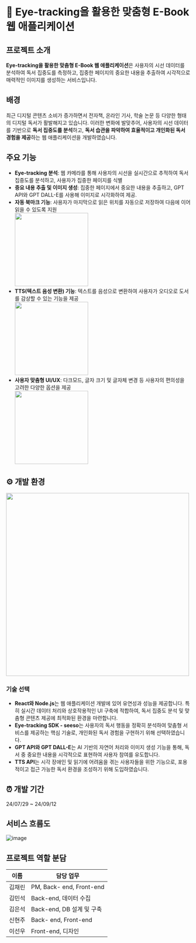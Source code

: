 #  📖 Eye-tracking을 활용한 맞춤형 E-Book 웹 애플리케이션
## 프로젝트 소개
**Eye-tracking을 활용한 맞춤형 E-Book 웹 애플리케이션**은 사용자의 시선 데이터를 분석하여 독서 집중도를 측정하고, 집중한 페이지의 중요한 내용을 추출하여 시각적으로 매력적인 이미지를 생성하는 서비스입니다. 

## 배경
최근 디지털 콘텐츠 소비가 증가하면서 전자책, 온라인 기사, 학술 논문 등 다양한 형태의 디지털 독서가 활발해지고 있습니다. 이러한 변화에 발맞추어,
사용자의 시선 데이터를 기반으로 **독서 집중도를 분석**하고, **독서 습관을 파악하여 효율적이고 개인화된 독서 경험을 제공**하는 웹 애플리케이션을 개발하였습니다.

## 주요 기능
- **Eye-tracking 분석**: 웹 카메라를 통해 사용자의 시선을 실시간으로 추적하여 독서 집중도를 분석하고, 사용자가 집중한 페이지를 식별
- **중요 내용 추출 및 이미지 생성**: 집중한 페이지에서 중요한 내용을 추출하고, GPT API와 GPT DALL-E를 사용해 이미지로 시각화하여 제공.
- **자동 북마크 기능**: 사용자가 마지막으로 읽은 위치를 자동으로 저장하여 다음에 이어 읽을 수 있도록 지원<br>
  <img src = https://github.com/user-attachments/assets/17e392ed-9c30-4793-ba96-4f4fe2ee3096 width = '200px' hight = '200px' /> <br>
- **TTS(텍스트 음성 변환) 기능**: 텍스트를 음성으로 변환하여 사용자가 오디오로 도서를 감상할 수 있는 기능을 제공<br>
  <img src = https://github.com/user-attachments/assets/acdede98-37b9-4292-a7f7-df32a902a241 width = '200px' hight = '200px'/> <br>
- **사용자 맞춤형 UI/UX**: 다크모드, 글자 크기 및 글자체 변경 등 사용자의 편의성을 고려한 다양한 옵션을 제공 <br>
  <img src =https://github.com/user-attachments/assets/56eb8ad6-468d-41cf-873a-eb12f1bc7097 width= '200px' hight = '200px'/> <br>


## ⚙ 개발 환경
<img src = 'https://github.com/user-attachments/assets/63b6d045-e3cd-4fe7-9838-428941d94212' width= '500px' hight = '300px'/> <br>

### 기술 선택
- **React와 Node.js**는 웹 애플리케이션 개발에 있어 유연성과 성능을 제공합니다. 특히 실시간 데이터 처리와 상호작용적인 UI 구축에 적합하여, 독서 집중도 분석 및 맞춤형 콘텐츠 제공에 최적화된 환경을 마련합니다.
- **Eye-tracking SDK - seeso**는 사용자의 독서 행동을 정확히 분석하여 맞춤형 서비스를 제공하는 핵심 기술로, 개인화된 독서 경험을 구현하기 위해 선택하였습니다.
- **GPT API와 GPT DALL-E**는 AI 기반의 자연어 처리와 이미지 생성 기능을 통해, 독서 중 중요한 내용을 시각적으로 표현하여 사용자 참여를 유도합니다.
- **TTS API**는 시각 장애인 및 읽기에 어려움을 겪는 사용자들을 위한 기능으로, 포용적이고 접근 가능한 독서 환경을 조성하기 위해 도입하였습니다.
## ⏰ 개발 기간
24/07/29 ~ 24/09/12

## 서비스 흐름도
![image](https://github.com/user-attachments/assets/0b866a77-0021-4baa-8327-e3d30765dfe8)

## 프로젝트 역할 분담
| 이름   | 담당 업무                   |
| ------ | --------------------------- |
| 김채린 | PM, Back- end, Front-end |
| 김민석 | Back-end, 데이터 수집 |
| 김은석 | Back-end, DB 설계 및 구축 |
| 신현주 | Back- end, Front-end |
| 이선우 | Front-end, 디자인 |



